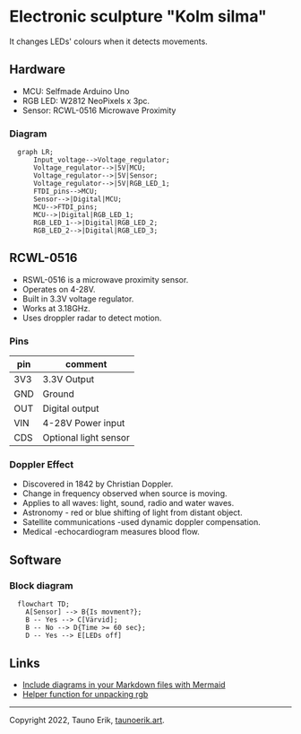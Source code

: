 # Electronic sculpture "Kolm silma"

It changes LEDs' colours when it detects movements.

## Hardware

* MCU: Selfmade Arduino Uno
* RGB LED: W2812 NeoPixels  x 3pc.
* Sensor: RCWL-0516 Microwave Proximity

### Diagram

```mermaid
  graph LR;
      Input_voltage-->Voltage_regulator;
      Voltage_regulator-->|5V|MCU;
      Voltage_regulator-->|5V|Sensor;
      Voltage_regulator-->|5V|RGB_LED_1;
      FTDI_pins-->MCU;
      Sensor-->|Digital|MCU;
      MCU-->FTDI_pins;
      MCU-->|Digital|RGB_LED_1;
      RGB_LED_1-->|Digital|RGB_LED_2;
      RGB_LED_2-->|Digital|RGB_LED_3;
```

## RCWL-0516

* RSWL-0516 is a microwave proximity sensor.
* Operates on 4-28V.
* Built in 3.3V voltage regulator.
* Works at 3.18GHz.
* Uses droppler radar to detect motion.

### Pins

pin | comment
----|--------
3V3 |3.3V Output
GND | Ground
OUT | Digital output
VIN | 4-28V Power input
CDS | Optional light sensor

### Doppler Effect

* Discovered in 1842 by Christian Doppler.
* Change in frequency observed when source is moving.
* Applies to all waves: light, sound, radio and water waves.
* Astronomy - red or blue shifting of light from distant object.
* Satellite communications -used dynamic doppler compensation.
* Medical -echocardiogram measures blood flow.

## Software

### Block diagram

```mermaid
  flowchart TD;
    A[Sensor] --> B{Is movment?};
    B -- Yes --> C[Värvid];
    B -- No --> D{Time >= 60 sec};
    D -- Yes --> E[LEDs off]

```

## Links

* [Include diagrams in your Markdown files with Mermaid](https://github.blog/2022-02-14-include-diagrams-markdown-files-mermaid/)
* [Helper function for unpacking rgb](https://github.com/adafruit/Adafruit_NeoPixel/issues/88)

 ___

Copyright 2022, Tauno Erik, [taunoerik.art](https://taunoerik.art).
